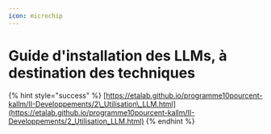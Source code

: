 ```yaml
---
icon: microchip
---
```


# Guide d'installation des LLMs, à destination des techniques

{% hint style="success" %}
[https://etalab.github.io/programme10pourcent-kallm/II-Developpements/2\_Utilisation\_LLM.html](https://etalab.github.io/programme10pourcent-kallm/II-Developpements/2_Utilisation_LLM.html)
{% endhint %}
